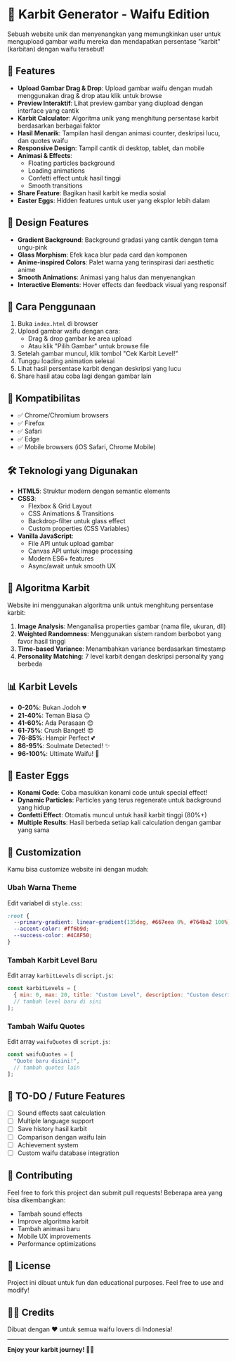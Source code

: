 # 💖 Karbit Generator - Waifu Edition

Sebuah website unik dan menyenangkan yang memungkinkan user untuk mengupload gambar waifu mereka dan mendapatkan persentase "karbit" (karbitan) dengan waifu tersebut!

## 🌟 Features

- **Upload Gambar Drag & Drop**: Upload gambar waifu dengan mudah menggunakan drag & drop atau klik untuk browse
- **Preview Interaktif**: Lihat preview gambar yang diupload dengan interface yang cantik
- **Karbit Calculator**: Algoritma unik yang menghitung persentase karbit berdasarkan berbagai faktor
- **Hasil Menarik**: Tampilan hasil dengan animasi counter, deskripsi lucu, dan quotes waifu
- **Responsive Design**: Tampil cantik di desktop, tablet, dan mobile
- **Animasi & Effects**: 
  - Floating particles background
  - Loading animations
  - Confetti effect untuk hasil tinggi
  - Smooth transitions
- **Share Feature**: Bagikan hasil karbit ke media sosial
- **Easter Eggs**: Hidden features untuk user yang eksplor lebih dalam

## 🎨 Design Features

- **Gradient Background**: Background gradasi yang cantik dengan tema ungu-pink
- **Glass Morphism**: Efek kaca blur pada card dan komponen
- **Anime-inspired Colors**: Palet warna yang terinspirasi dari aesthetic anime
- **Smooth Animations**: Animasi yang halus dan menyenangkan
- **Interactive Elements**: Hover effects dan feedback visual yang responsif

## 🚀 Cara Penggunaan

1. Buka `index.html` di browser
2. Upload gambar waifu dengan cara:
   - Drag & drop gambar ke area upload
   - Atau klik "Pilih Gambar" untuk browse file
3. Setelah gambar muncul, klik tombol "Cek Karbit Level!"
4. Tunggu loading animation selesai
5. Lihat hasil persentase karbit dengan deskripsi yang lucu
6. Share hasil atau coba lagi dengan gambar lain

## 📱 Kompatibilitas

- ✅ Chrome/Chromium browsers
- ✅ Firefox
- ✅ Safari
- ✅ Edge
- ✅ Mobile browsers (iOS Safari, Chrome Mobile)

## 🛠️ Teknologi yang Digunakan

- **HTML5**: Struktur modern dengan semantic elements
- **CSS3**: 
  - Flexbox & Grid Layout
  - CSS Animations & Transitions
  - Backdrop-filter untuk glass effect
  - Custom properties (CSS Variables)
- **Vanilla JavaScript**:
  - File API untuk upload gambar
  - Canvas API untuk image processing
  - Modern ES6+ features
  - Async/await untuk smooth UX

## 🎯 Algoritma Karbit

Website ini menggunakan algoritma unik untuk menghitung persentase karbit:

1. **Image Analysis**: Menganalisa properties gambar (nama file, ukuran, dll)
2. **Weighted Randomness**: Menggunakan sistem random berbobot yang favor hasil tinggi
3. **Time-based Variance**: Menambahkan variance berdasarkan timestamp
4. **Personality Matching**: 7 level karbit dengan deskripsi personality yang berbeda

## 📊 Karbit Levels

- **0-20%**: Bukan Jodoh 💔
- **21-40%**: Teman Biasa 😐  
- **41-60%**: Ada Perasaan 😊
- **61-75%**: Crush Banget! 😍
- **76-85%**: Hampir Perfect 💕
- **86-95%**: Soulmate Detected! ✨
- **96-100%**: Ultimate Waifu! 👑

## 🎪 Easter Eggs

- **Konami Code**: Coba masukkan konami code untuk special effect!
- **Dynamic Particles**: Particles yang terus regenerate untuk background yang hidup
- **Confetti Effect**: Otomatis muncul untuk hasil karbit tinggi (80%+)
- **Multiple Results**: Hasil berbeda setiap kali calculation dengan gambar yang sama

## 🔧 Customization

Kamu bisa customize website ini dengan mudah:

### Ubah Warna Theme
Edit variabel di `style.css`:
```css
:root {
  --primary-gradient: linear-gradient(135deg, #667eea 0%, #764ba2 100%);
  --accent-color: #ff6b9d;
  --success-color: #4CAF50;
}
```

### Tambah Karbit Level Baru
Edit array `karbitLevels` di `script.js`:
```javascript
const karbitLevels = [
  { min: 0, max: 20, title: "Custom Level", description: "Custom description..." },
  // tambah level baru di sini
];
```

### Tambah Waifu Quotes
Edit array `waifuQuotes` di `script.js`:
```javascript
const waifuQuotes = [
  "Quote baru disini!",
  // tambah quotes lain
];
```

## 📝 TO-DO / Future Features

- [ ] Sound effects saat calculation
- [ ] Multiple language support
- [ ] Save history hasil karbit
- [ ] Comparison dengan waifu lain
- [ ] Achievement system
- [ ] Custom waifu database integration

## 🤝 Contributing

Feel free to fork this project dan submit pull requests! Beberapa area yang bisa dikembangkan:

- Tambah sound effects
- Improve algoritma karbit
- Tambah animasi baru
- Mobile UX improvements
- Performance optimizations

## 📄 License

Project ini dibuat untuk fun dan educational purposes. Feel free to use and modify!

## 👨‍💻 Credits

Dibuat dengan ❤️ untuk semua waifu lovers di Indonesia!

---

**Enjoy your karbit journey! 💖✨**